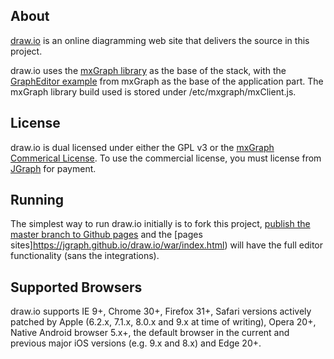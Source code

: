 About
-----
[draw.io](https://www.draw.io) is an online diagramming web site that delivers the source in this project.

draw.io uses the [mxGraph library](https://github.com/jgraph/mxgraph) as the base of the stack, with the [GraphEditor example](https://github.com/jgraph/mxgraph/tree/master/javascript/examples/grapheditor) from mxGraph as the base of the application part. The mxGraph library build used is stored under /etc/mxgraph/mxClient.js.

License
-------
draw.io is dual licensed under either the GPL v3 or the [mxGraph Commerical License](https://www.jgraph.com/Licenses/JGraph_Software_Licence.pdf). To use the commercial license, you must license from [JGraph](https://www.jgraph.com/purchase-mxgraph.html) for payment.

Running
-------
The simplest way to run draw.io initially is to fork this project, [publish the master branch to Github pages](https://help.github.com/categories/github-pages-basics/) and the [pages sites]https://jgraph.github.io/draw.io/war/index.html) will have the full editor functionality (sans the integrations).

Supported Browsers
------------------
draw.io supports IE 9+, Chrome 30+, Firefox 31+, Safari versions actively patched by Apple (6.2.x, 7.1.x, 8.0.x and 9.x at time of writing), Opera 20+, Native Android browser 5.x+, the default browser in the current and previous major iOS versions (e.g. 9.x and 8.x) and Edge 20+.

